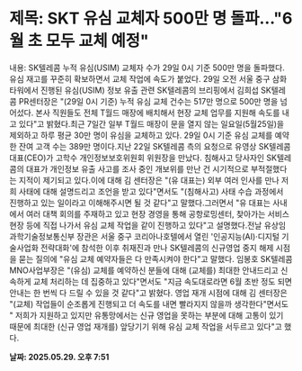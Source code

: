 # **제목: SKT 유심 교체자 500만 명 돌파…"6월 초 모두 교체 예정"**

  내용: SK텔레콤 누적 유심(USIM) 교체자 수가 29일 0시 기준 500만 명을 돌파했다. 유심 재고를 꾸준히 확보하면서 교체 작업에 속도가 붙었다. 29일 오전 서울 중구 삼화타워에서 진행된 유심(USIM) 정보 유출 관련 SK텔레콤의 브리핑에서 김희섭 SK텔레콤 PR센터장은 "(29일 0시 기준) 누적 유심 교체 건수는 517만 명으로 500만 명을 넘어섰다. 본사 직원들도 전체 T월드 매장에 배치해서 현장 교체 업무를 지원해 속도를 내고 있다"고 밝혔다.최근 7일간 일부 T월드 매장이 문을 열지 않는 일요일(5월25일)을 제외하고 하루 평균 30만 명이 유심을 교체하고 있다. 29일 0시 기준 유심 교체를 예약한 잔여 고객 수는 389만 명이다.지난 22일 SK텔레콤 측의 요청으로 유영상 SK텔레콤 대표(CEO)가 고학수 개인정보보호위원회 위원장을 만났다. 침해사고 당사자인 SK텔레콤의 대표가 개인정보 유출 사고를 조사 중인 개보위를 만난 건 시기적으로 부적절했다는 지적이 제기되고 있다.이에 대해 김 센터장은 "(유 대표는) 외부 여러 인사를 만나 저희 사태에 대해 설명드리고 조언을 받고 있다"면서도 "(침해사고) 사태 수습 과정에서 진행하고 있는 일이라고 이해해주시면 될 것 같다"고 말했다.그러면서 "유 대표는 사내에서 여러 대책 회의를 주재하고 있고 현장 경영을 통해 공항로밍센터, 찾아가는 서비스 현장 등에 직접 나가서 유심 교체 작업을 같이 진행하고 있다"고 설명했다.전날 유상임 과학기술정보통신부 장관은 서울 중구 코리아나호텔에서 열린 '인공지능(AI)·디지털 기술사업화 전략대화'에 참석한 이후 취재진과 만나 SK텔레콤의 신규영업 중지 해제 시점을 묻는 질의에 "유심 교체 예약자들은 다 만족시켜야 한다"고 말했다. 임봉호 SK텔레콤 MNO사업부장은 "(유심) 교체를 예약하신 분들에 대해 (교체를) 최대한 안내드리고 신속하게 교체 처리하는 데 집중하고 있다"면서도 "지금 속도대로라면 6월 초반 정도 되면 안내는 한 번씩 다 드릴 수 있을 것 같다"고 밝혔다. 영업 재개 시점에 대해 김 센터장은 "(교체) 작업들이 순조롭게 진행되고 더 속도를 내면 빨라지지 않을까 생각한다"면서도 " 저희가 지원하고 있지만 유통망에서는 신규 영업을 못하는 부분에 대해 고통이 있기 때문에 최대한 (신규 영업 재개를) 앞당기기 위해 유심 교체 작업을 서두르고 있다"고 했다.

  **날짜: 2025.05.29. 오후 7:51**
